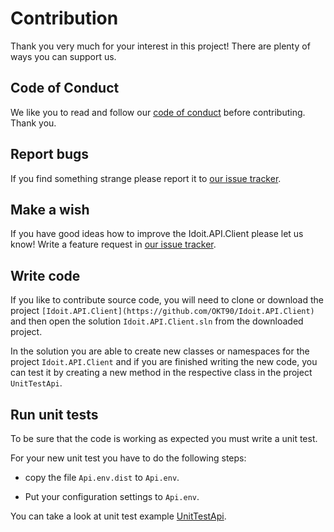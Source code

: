 # Contribution

Thank you very much for your interest in this project! There are plenty of ways you can support us.

## Code of Conduct

We like you to read and follow our [code of conduct](CODE_OF_CONDUCT.md) before contributing. Thank you.

## Report bugs

If you find something strange please report it to [our issue tracker](https://github.com/OKT90/Idoit.API.Client/issues).

## Make a wish

If you have good ideas how to improve the Idoit.API.Client please let us know! Write a feature request in [our issue tracker](https://github.com/OKT90/Idoit.API.Client/issues).

## Write code

If you like to contribute source code, you will need to clone or download the project `[Idoit.API.Client](https://github.com/OKT90/Idoit.API.Client)` and then open the solution `Idoit.API.Client.sln` from the downloaded project.

In the solution you are able to create new classes or namespaces for the project `Idoit.API.Client` and if you are finished writing the new code, you can test it by creating a new method in the respective class in the project `UnitTestApi`.


## Run unit tests

To be sure that the code is working as expected you must write a unit test.

For your new unit test you have to do the following steps:

- copy the file `Api.env.dist` to `Api.env`.

- Put your configuration settings to `Api.env`.


You can take a look at unit test example [UnitTestApi](https://github.com/OKT90/Idoit.API.Client/UnitTestApi).
